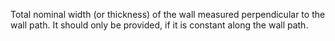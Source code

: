 Total nominal width (or thickness) of the wall measured perpendicular to the wall path. It should only be provided, if it is constant along the wall path.